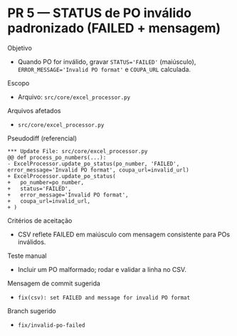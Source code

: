 # PR 5 — STATUS de PO inválido padronizado (FAILED + mensagem)

Objetivo
- Quando PO for inválido, gravar `STATUS='FAILED'` (maiúsculo), `ERROR_MESSAGE='Invalid PO format'` e `COUPA_URL` calculada.

Escopo
- Arquivo: `src/core/excel_processor.py`

Arquivos afetados
- `src/core/excel_processor.py`

Pseudodiff (referencial)
```
*** Update File: src/core/excel_processor.py
@@ def process_po_numbers(...):
- ExcelProcessor.update_po_status(po_number, 'FAILED', error_message='Invalid PO format', coupa_url=invalid_url)
+ ExcelProcessor.update_po_status(
+   po_number=po_number,
+   status='FAILED',
+   error_message='Invalid PO format',
+   coupa_url=invalid_url,
+ )
```

Critérios de aceitação
- CSV reflete FAILED em maiúsculo com mensagem consistente para POs inválidos.

Teste manual
- Incluir um PO malformado; rodar e validar a linha no CSV.

Mensagem de commit sugerida
- `fix(csv): set FAILED and message for invalid PO format`

Branch sugerido
- `fix/invalid-po-failed`

